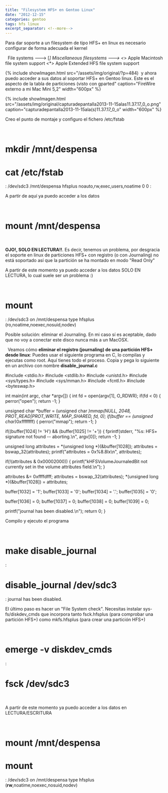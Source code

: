 ```yaml
---
title: "Filesystem HFS+ en Gentoo Linux"
date: "2012-12-15"
categories: gentoo
tags: hfs linux
excerpt_separator: <!--more-->
---
```


Para dar soporte a un filesystem de tipo HFS+ en linux es necesario configurar de forma adecuada el kernel

 
  File systems ---> 
   [*] Miscellaneous filesystems --->
      <*> Apple Macintosh file system support
      <*> Apple Extended HFS file system support
 

{% include showImagen.html
    src="/assets/img/original/?p=484)  y ahora puedo acceder a sus datos al soportar HFS+ en Gentoo linux. Este es el aspecto de la tabla de particiones (visto con gparted"
    caption="FireWire externo a mi Mac Mini 5,2"
    width="600px"
    %}

{% include showImagen.html
    src="/assets/img/original/capturadepantalla2013-11-15alas11.37.17_0_o.png"
    caption="capturadepantalla2013-11-15ala(s)11.37.17_0_o"
    width="600px"
    %}

Creo el punto de montaje y configuro el fichero /etc/fstab

 
# mkdir /mnt/despensa
# cat /etc/fstab
:
/dev/sdc3 /mnt/despensa hfsplus noauto,rw,exec,users,noatime 0 0
:
 

A partir de aquí ya puedo acceder a los datos

 
# mount /mnt/despensa
 

**OJO!, SOLO EN LECTURA!!**. Es decir, tenemos un problema, por desgracia el soporte en linux de particiones HFS+ con registro (o con Journaling) no está soportado así que la partición se ha montado en modo "Read Only"

A partir de este momento ya puedo acceder a los datos SOLO EN LECTURA, lo cual suele ser un problema :)

 
# mount
:
/dev/sdc3 on /mnt/despensa type hfsplus (ro,noatime,noexec,nosuid,nodev)
 

Posible solución: eliminar el Journaling. En mi caso sí es aceptable, dado que no voy a conectar este disco nunca más a un MacOSX.

  Veamos cómo **eliminar el registro (journaling) de una partición HFS+ desde linux**: Puedes usar el siguiente programa en C, lo compilas y ejecutas como root. Aquí tienes todo el proceso. Copia y pega lo siguiente en un archivo con nombre **disable_journal.c**

#include <stdio.h>
#include <stdlib.h>
#include <unistd.h>
#include <sys/types.h>
#include <sys/mman.h>
#include <fcntl.h>
#include <byteswap.h>

int main(int argc, char *argv[])
{
 int fd = open(argv[1], O_RDWR);
 if(fd < 0) {
   perror("open");
   return -1;
 }
 
 unsigned char *buffer = (unsigned char *)mmap(NULL, 2048, PROT_READ|PROT_WRITE, MAP_SHARED, fd, 0);
 if(buffer == (unsigned char*)0xffffffff) {
    perror("mmap");
    return -1;
 }
 
 if((buffer[1024] != 'H') && (buffer[1025] != '+')) {
  fprintf(stderr, "%s: HFS+ signature not found -- aborting.\n", argv[0]);
  return -1;
 }
 
 unsigned long attributes = *(unsigned long *)(&buffer[1028]);
 attributes = bswap_32(attributes);
 printf("attributes = 0x%8.8lx\n", attributes);
 
 if(!(attributes & 0x00002000)) {
  printf("kHFSVolumeJournaledBit not currently set in the volume attributes field.\n");
 }
 
 attributes &= 0xffffdfff;
 attributes = bswap_32(attributes);
 *(unsigned long *)(&buffer[1028]) = attributes;
 
 buffer[1032] = '1';
 buffer[1033] = '0';
 buffer[1034] = '.';
 buffer[1035] = '0';
 
 buffer[1036] = 0;
 buffer[1037] = 0;
 buffer[1038] = 0;
 buffer[1039] = 0;
 
 printf("journal has been disabled.\n");
 return 0;
}

Compilo y ejecuto el programa

 
# make disable_journal
:
# disable_journal /dev/sdc3
:
journal has been disabled.
 

El último paso es hacer un "File System check". Necesitas instalar sys-fs/diskdev_cmds que incorpora tanto fsck.hfsplus (para comprobar una partición HFS+) como mkfs.hfsplus (para crear una partición HFS+)

 
# emerge -v diskdev_cmds
:
# fsck /dev/sdc3
 

A partir de este momento ya puedo acceder a los datos en LECTURA/ESCRITURA

 
# mount /mnt/despensa
# mount
:
/dev/sdc3 on /mnt/despensa type hfsplus (**rw**,noatime,noexec,nosuid,nodev)
